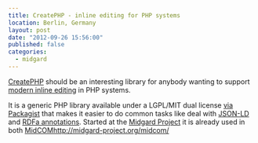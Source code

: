 ```yaml
---
title: CreatePHP - inline editing for PHP systems
location: Berlin, Germany
layout: post
date: "2012-09-26 15:56:00"
published: false
categories:
  - midgard
---
```

[CreatePHP](https://github.com/flack/createphp) should be an interesting library for anybody wanting to support [modern inline editing](http://createjs.org) in PHP systems.

It is a generic PHP library available under a LGPL/MIT dual license [via Packagist](http://packagist.org/packages/midgard/createphp) that makes it easier to do common tasks like deal with [JSON-LD](http://json-ld.org/) and [RDFa annotations](http://rdfa.info/). Started at the [Midgard Project](http://midgard-project.org/) it is already used in both [MidCOM]()http://midgard-project.org/midcom/

